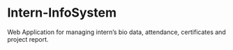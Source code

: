 # Intern-InfoSystem
Web Application for managing intern’s bio data, attendance, certificates and project report. 
